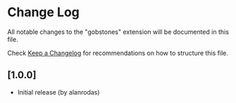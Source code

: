 # Change Log
All notable changes to the "gobstones" extension will be documented in this file.

Check [Keep a Changelog](http://keepachangelog.com/) for recommendations on how to structure this file.

## [1.0.0]
- Initial release (by alanrodas)